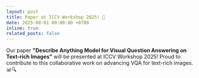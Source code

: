 ```yaml
---
layout: post
title: Paper at ICCV Workshop 2025! 🎯
date: 2025-08-01 00:00:00 +0700
inline: true
related_posts: false
---
```


Our paper **"Describe Anything Model for Visual Question Answering on Text-rich Images"** will be presented at ICCV Workshop 2025! Proud to contribute to this collaborative work on advancing VQA for text-rich images. 📊🔍
